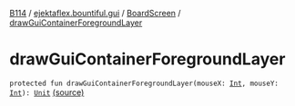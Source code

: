 [B114](../../index.md) / [ejektaflex.bountiful.gui](../index.md) / [BoardScreen](index.md) / [drawGuiContainerForegroundLayer](./draw-gui-container-foreground-layer.md)

# drawGuiContainerForegroundLayer

`protected fun drawGuiContainerForegroundLayer(mouseX: `[`Int`](https://kotlinlang.org/api/latest/jvm/stdlib/kotlin/-int/index.html)`, mouseY: `[`Int`](https://kotlinlang.org/api/latest/jvm/stdlib/kotlin/-int/index.html)`): `[`Unit`](https://kotlinlang.org/api/latest/jvm/stdlib/kotlin/-unit/index.html) [(source)](https://github.com/ejektaflex/Bountiful/tree/develop/src/main/kotlin/ejektaflex/bountiful/gui/BoardScreen.kt#L13)